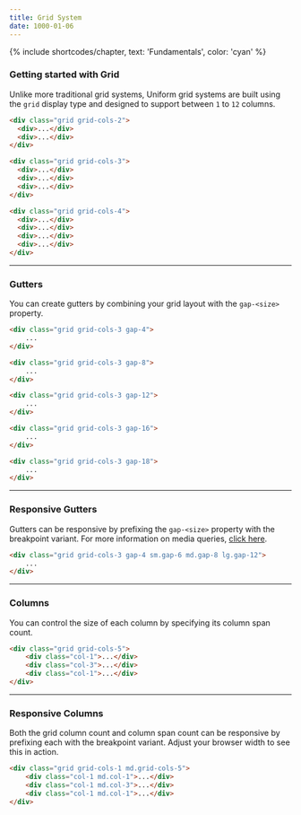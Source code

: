 ```yaml
---
title: Grid System
date: 1000-01-06
---
```


{% include shortcodes/chapter, text: 'Fundamentals', color: 'cyan' %}

### Getting started with Grid

Unlike more traditional grid systems, Uniform grid systems are built using the `grid` display type and designed to support between `1` to `12` columns.

<section class="radius-sm bg-silver-100 p-6">
  <div class="grid grid-cols-2 mb-4">
    <div class="h-8 bg-gray-300">
    </div>
    <div class="h-8 bg-gray-100">
    </div>
  </div>

  <div class="grid grid-cols-3 mb-4">
    <div class="h-8 bg-gray-300">
    </div>
    <div class="h-8 bg-gray-100">
    </div>
    <div class="h-8 bg-gray-300">
    </div>
  </div>

  <div class="grid grid-cols-4">
    <div class="h-8 bg-gray-100">
    </div>
    <div class="h-8 bg-gray-300">
    </div>
    <div class="h-8 bg-gray-100">
    </div>
    <div class="h-8 bg-gray-300">
    </div>
  </div>
</section>

```html
<div class="grid grid-cols-2">
  <div>...</div>
  <div>...</div>
</div>

<div class="grid grid-cols-3">
  <div>...</div>
  <div>...</div>
  <div>...</div>
</div>

<div class="grid grid-cols-4">
  <div>...</div>
  <div>...</div>
  <div>...</div>
  <div>...</div>
</div>
```

---

### Gutters

You can create gutters by combining your grid layout with the `gap-<size>` property.

<section class="radius-sm bg-silver-100 p-6">
  <div class="grid grid-cols-3 gap-4 mb-4">
    <div class="h-8 bg-gray-300">
    </div>
    <div class="h-8 bg-gray-100">
    </div>
    <div class="h-8 bg-gray-300">
    </div>
  </div>

  <div class="grid grid-cols-3 gap-8 mb-4">
    <div class="h-8 bg-gray-300">
    </div>
    <div class="h-8 bg-gray-100">
    </div>
    <div class="h-8 bg-gray-300">
    </div>
  </div>

  <div class="grid grid-cols-3 gap-12 mb-4">
    <div class="h-8 bg-gray-300">
    </div>
    <div class="h-8 bg-gray-100">
    </div>
    <div class="h-8 bg-gray-300">
    </div>
  </div>

  <div class="grid grid-cols-3 gap-16 mb-4">
    <div class="h-8 bg-gray-300">
    </div>
    <div class="h-8 bg-gray-100">
    </div>
    <div class="h-8 bg-gray-300">
    </div>
  </div>

  <div class="grid grid-cols-3 gap-18">
    <div class="h-8 bg-gray-300">
    </div>
    <div class="h-8 bg-gray-100">
    </div>
    <div class="h-8 bg-gray-300">
    </div>
  </div>
</section>

```html
<div class="grid grid-cols-3 gap-4">
	...
</div>

<div class="grid grid-cols-3 gap-8">
	...
</div>

<div class="grid grid-cols-3 gap-12">
	...
</div>

<div class="grid grid-cols-3 gap-16">
	...
</div>

<div class="grid grid-cols-3 gap-18">
	...
</div>
```

---

### Responsive Gutters

Gutters can be responsive by prefixing the `gap-<size>` property with the breakpoint variant. For more information on media queries, <a class="hover.underline" href="/get-started/media-queries">click here</a>. 

<section class="radius-sm bg-silver-100 p-6">
  <div class="grid grid-cols-3 gap-4 sm.gap-6 md.gap-8 lg.gap-12">
    <div class="h-8 bg-gray-300">
    </div>
    <div class="h-8 bg-gray-100">
    </div>
    <div class="h-8 bg-gray-300">
    </div>
  </div>
</section>

```html
<div class="grid grid-cols-3 gap-4 sm.gap-6 md.gap-8 lg.gap-12">
	...
</div>
```

---

### Columns

You can control the size of each column by specifying its column span count.

<section class="radius-sm bg-silver-100 p-6">
  <div class="grid grid-cols-5">
    <div class="h-8 bg-gray-100 col-1">
    </div>
    <div class="h-8 bg-gray-300 col-3">
    </div>
    <div class="h-8 bg-gray-100 col-1">
    </div>
  </div>
</section>

```html
<div class="grid grid-cols-5">
	<div class="col-1">...</div>
	<div class="col-3">...</div>
	<div class="col-1">...</div>
</div>
```

---

### Responsive Columns

Both the grid column count and column span count can be responsive by prefixing each with the breakpoint variant. Adjust your browser width to see this in action.

<section class="radius-sm bg-silver-100 p-6">
  <div class="grid grid-cols-1 md.grid-cols-5">
    <div class="h-8 bg-gray-100 col-1 md.col-1">
    </div>
    <div class="h-8 bg-gray-300 col-1 md.col-3">
    </div>
    <div class="h-8 bg-gray-100 col-1 md.col-1">
    </div>
  </div>
</section>

```html
<div class="grid grid-cols-1 md.grid-cols-5">
	<div class="col-1 md.col-1">...</div>
	<div class="col-1 md.col-3">...</div>
	<div class="col-1 md.col-1">...</div>
</div>
```
